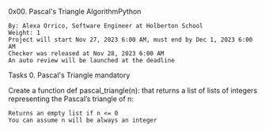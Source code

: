 0x00. Pascal's Triangle
AlgorithmPython

    By: Alexa Orrico, Software Engineer at Holberton School
    Weight: 1
    Project will start Nov 27, 2023 6:00 AM, must end by Dec 1, 2023 6:00 AM
    Checker was released at Nov 28, 2023 6:00 AM
    An auto review will be launched at the deadline

Tasks
0. Pascal's Triangle
mandatory

Create a function def pascal_triangle(n): that returns a list of lists of integers representing the Pascal’s triangle of n:

    Returns an empty list if n <= 0
    You can assume n will be always an integer
